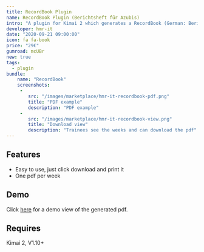 ```yaml
---
title: RecordBook Plugin
name: RecordBook Plugin (Berichtsheft für Azubis)
intro: "A plugin for Kimai 2 which generates a RecordBook (German: Berichtsheft) for trainees."
developer: hmr-it
date: "2020-09-21 09:00:00"
icon: fa fa-book
price: "29€"
gumroad: mcUBr
new: true
tags:
  - plugin
bundle:
    name: "RecordBook"
    screenshots:
     - 
        src: "/images/marketplace/hmr-it-recordbook-pdf.png"
        title: "PDF example" 
        description: "PDF example" 
     - 
        src: "/images/marketplace/hmr-it-recordbook-view.png"
        title: "Download view"
        description: "Trainees see the weeks and can download the pdf"
---
```


## Features

- Easy to use, just click download and print it
- One pdf per week

## Demo

Click [here](https://cdn.hmr-it.de/f/kimai2_berichtsheft-beispiel_bd70976c-2b42-4c36-8946-2a5cf31e8c45.pdf) for a demo view of the generated pdf.

## Requires

Kimai 2, V1.10+
